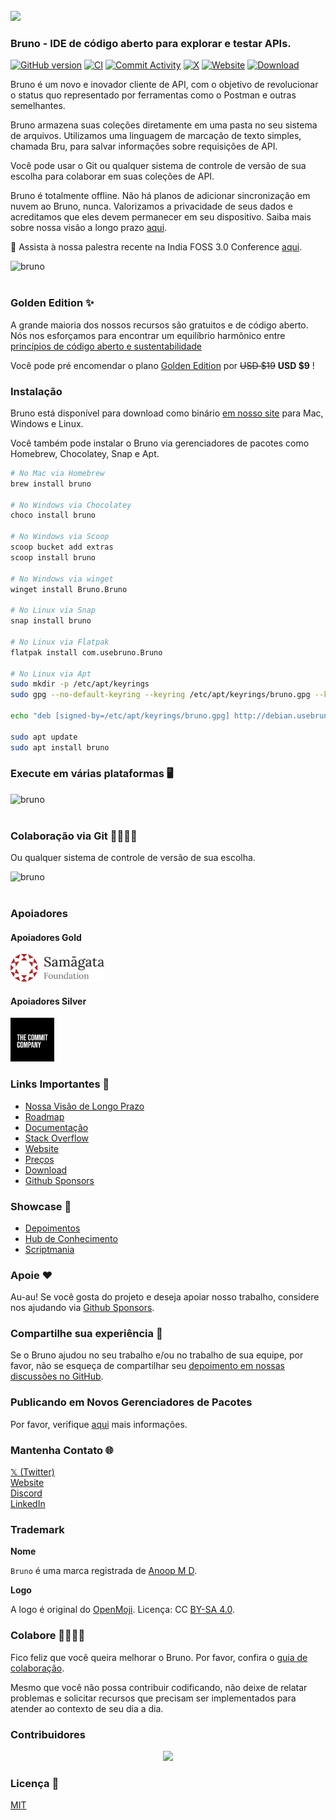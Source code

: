 <br />
<img src="../../assets/images/logo-transparent.png" width="80"/>

### Bruno - IDE de código aberto para explorar e testar APIs.

[![GitHub version](https://badge.fury.io/gh/usebruno%2Fbruno.svg)](https://badge.fury.io/gh/usebruno%bruno)
[![CI](https://github.com/usebruno/bruno/actions/workflows/tests.yml/badge.svg?branch=main)](https://github.com/usebruno/bruno/workflows/unit-tests.yml)
[![Commit Activity](https://img.shields.io/github/commit-activity/m/usebruno/bruno)](https://github.com/usebruno/bruno/pulse)
[![X](https://img.shields.io/twitter/follow/use_bruno?style=social&logo=x)](https://twitter.com/use_bruno)
[![Website](https://img.shields.io/badge/Website-Visit-blue)](https://www.usebruno.com)
[![Download](https://img.shields.io/badge/Download-Latest-brightgreen)](https://www.usebruno.com/downloads)

Bruno é um novo e inovador cliente de API, com o objetivo de revolucionar o status quo representado por ferramentas como o Postman e outras semelhantes.

Bruno armazena suas coleções diretamente em uma pasta no seu sistema de arquivos. Utilizamos uma linguagem de marcação de texto simples, chamada Bru, para salvar informações sobre requisições de API.

Você pode usar o Git ou qualquer sistema de controle de versão de sua escolha para colaborar em suas coleções de API.

Bruno é totalmente offline. Não há planos de adicionar sincronização em nuvem ao Bruno, nunca. Valorizamos a privacidade de seus dados e acreditamos que eles devem permanecer em seu dispositivo. Saiba mais sobre nossa visão a longo prazo [aqui](https://github.com/usebruno/bruno/discussions/269).

📢 Assista à nossa palestra recente na India FOSS 3.0 Conference [aqui](https://www.youtube.com/watch?v=7bSMFpbcPiY).

![bruno](../../assets/images/landing-2.png) <br /><br />

### Golden Edition ✨

A grande maioria dos nossos recursos são gratuitos e de código aberto.
Nós nos esforçamos para encontrar um equilíbrio harmônico entre [princípios de código aberto e sustentabilidade](https://github.com/usebruno/bruno/discussions/269)

Você pode pré encomendar o plano [Golden Edition](https://www.usebruno.com/pricing) por ~~USD $19~~ **USD $9** ! <br/>

### Instalação

Bruno está disponível para download como binário [em nosso site](https://www.usebruno.com/downloads) para Mac, Windows e Linux.

Você também pode instalar o Bruno via gerenciadores de pacotes como Homebrew, Chocolatey, Snap e Apt.

```sh
# No Mac via Homebrew
brew install bruno

# No Windows via Chocolatey
choco install bruno

# No Windows via Scoop
scoop bucket add extras
scoop install bruno

# No Windows via winget
winget install Bruno.Bruno

# No Linux via Snap
snap install bruno

# No Linux via Flatpak
flatpak install com.usebruno.Bruno

# No Linux via Apt
sudo mkdir -p /etc/apt/keyrings
sudo gpg --no-default-keyring --keyring /etc/apt/keyrings/bruno.gpg --keyserver keyserver.ubuntu.com --recv-keys 9FA6017ECABE0266

echo "deb [signed-by=/etc/apt/keyrings/bruno.gpg] http://debian.usebruno.com/ bruno stable" | sudo tee /etc/apt/sources.list.d/bruno.list

sudo apt update
sudo apt install bruno
```

### Execute em várias plataformas 🖥️

![bruno](../../assets/images/run-anywhere.png) <br /><br />

### Colaboração via Git 👩‍💻🧑‍💻

Ou qualquer sistema de controle de versão de sua escolha.

![bruno](../../assets/images/version-control.png) <br /><br />

### Apoiadores

#### Apoiadores Gold

<img src="../../assets/images/sponsors/samagata.png" width="150"/>

#### Apoiadores Silver

<img src="../../assets/images/sponsors/commit-company.png" width="70"/>

### Links Importantes 📌

- [Nossa Visão de Longo Prazo](https://github.com/usebruno/bruno/discussions/269)
- [Roadmap](https://github.com/usebruno/bruno/discussions/384)
- [Documentação](https://docs.usebruno.com)
- [Stack Overflow](https://stackoverflow.com/questions/tagged/bruno)
- [Website](https://www.usebruno.com)
- [Preços](https://www.usebruno.com/pricing)
- [Download](https://www.usebruno.com/downloads)
- [Github Sponsors](https://github.com/sponsors/helloanoop)

### Showcase 🎥

- [Depoimentos](https://github.com/usebruno/bruno/discussions/343)
- [Hub de Conhecimento](https://github.com/usebruno/bruno/discussions/386)
- [Scriptmania](https://github.com/usebruno/bruno/discussions/385)

### Apoie ❤️

Au-au! Se você gosta do projeto e deseja apoiar nosso trabalho, considere nos ajudando via [Github Sponsors](https://github.com/sponsors/helloanoop).

### Compartilhe sua experiência 📣

Se o Bruno ajudou no seu trabalho e/ou no trabalho de sua equipe, por favor, não se esqueça de compartilhar seu [depoimento em nossas discussões no GitHub](https://github.com/usebruno/bruno/discussions/343).

### Publicando em Novos Gerenciadores de Pacotes

Por favor, verifique [aqui](../publishing/publishing_pt_br.md) mais informações.

### Mantenha Contato 🌐

[𝕏 (Twitter)](https://twitter.com/use_bruno) <br />
[Website](https://www.usebruno.com) <br />
[Discord](https://discord.com/invite/KgcZUncpjq) <br />
[LinkedIn](https://www.linkedin.com/company/usebruno)

### Trademark

**Nome**

`Bruno` é uma marca registrada de [Anoop M D](https://www.helloanoop.com/).

**Logo**

A logo é original do [OpenMoji](https://openmoji.org/library/emoji-1F436/). Licença: CC [BY-SA 4.0](https://creativecommons.org/licenses/by-sa/4.0/).

### Colabore 👩‍💻🧑‍💻

Fico feliz que você queira melhorar o Bruno. Por favor, confira o [guia de colaboração](../contributing/contributing_pt_br.md).

Mesmo que você não possa contribuir codificando, não deixe de relatar problemas e solicitar recursos que precisam ser implementados para atender ao contexto de seu dia a dia.

### Contribuidores

<div align="center">
    <a href="https://github.com/usebruno/bruno/graphs/contributors">
        <img src="https://contrib.rocks/image?repo=usebruno/bruno" />
    </a>
</div>

### Licença 📄

[MIT](license.md)
